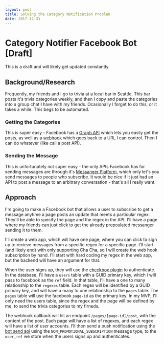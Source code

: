 ```yaml
---
layout: post
title: Solving the Category Notification Problem
date: 2017-12-31
---
```


# Category Notifier Facebook Bot [Draft]
This is a draft and will likely get updated constantly.

## Background/Research
Frequently, my friends and I go to trivia at a local bar in Seattle. This bar posts it's trivia categories weekly, and then I copy and paste the categories into a group chat I have with my friends.  Ocasionally I forget to do this, or it takes a while. This begs to be automated.

### Getting the Categories
This is super easy - Facebook has a [Graph API](https://developers.facebook.com/tools/explorer?method=GET&path=cha.seattle%2Ffeed&version=v2.11) which lets you easily get the posts, as well as a [webhook](https://developers.facebook.com/docs/graph-api/webhooks/) which goes back to a URL I can control. Then I can do whatever (like call a post API).   

### Sending the Message
This is unfortunately not super easy - the only APIs Facebook has for sending messages are through it's [Messanger Platform](#https://developers.facebook.com/docs/messenger-platform), which only let's you send messages to people who subscribe. It would be nice if it just had an API to post a message to an arbitrary conversation - that's all I really want. 

## Approach

I'm going to make a Facebook bot that allows a user to subscribe to get a message anytime a page posts an update that meets a particular regex. They'll be able to specify the page and the regex in the API. I'll have a page where my friends can just click to get the already prepoulated messanger sending it to them. 

I'll create a web app, which will have one page, where you can click to sign up to recieve messages from a specific regex for a specific page. I'll start (and likely end) with only supporting Cha Cha, so I will create the web hook subscription by hand. I'll start with hard coding my regex in the web app, but the backend will have an argument for that. 

When the user signs up, they will use the [checkbox plugin](https://developers.facebook.com/docs/messenger-platform/discovery/checkbox-plugin) to authenticate. In the database, I'll have a `users` table with a GUID primary key, which I will pass to facebook as the `ref` field. In that table, I'll have a one to many relationship to the `regexes` table. Each regex will be identified by a GUID primary key, and will have a many to one relationship to the `pages` table. The `pages` table will use the facebook `page-id` as the primary key. In my MVP, I'll only need the users table, since the regex and the page will be defined by me, to send the trivia categories to my firneds.      

The webhook callback will hit an endpoint `/pages/[page-id]/post`, with the content of the post. Each page will have a list of regexes, and each regex will have a list of user accounts. I'll then send a push notification using the [bot send api](https://developers.facebook.com/docs/messenger-platform/send-messages#send_api_basics) using the `NON_PROMOTIONAL_SUBSCRIPTION` message type, to the `user_ref` we store when the users signs up and authenticates. 
